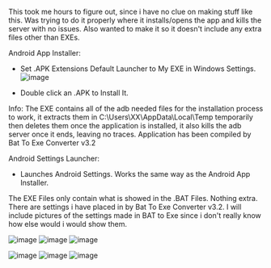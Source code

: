 This took me hours to figure out, since i have no clue on making stuff like this. Was trying to do it properly where it installs/opens the app and kills the server with no issues. Also wanted to make it so it doesn't include any extra files other than EXEs.

Android App Installer:

- Set .APK Extensions Default Launcher to My EXE in Windows Settings.
![image](https://user-images.githubusercontent.com/24441639/138523020-95369989-53b5-43c5-8c04-a7fbcc13f362.png)

- Double click an .APK to Install It.

Info: 
The EXE contains all of the adb needed files for the installation process to work, it extracts them in C:\Users\XX\AppData\Local\Temp temporarily then deletes them once the application is installed, it also kills the adb server once it ends, leaving no traces. Application has been compiled by Bat To Exe Converter v3.2

Android Settings Launcher:

- Launches Android Settings. Works the same way as the Android App Installer.

The EXE Files only contain what is showed in the .BAT Files. Nothing extra. There are settings i have placed in by Bat To Exe Converter v3.2. I will include pictures of the settings made in BAT to Exe since i don't really know how else would i would show them. 

![image](https://user-images.githubusercontent.com/24441639/138524882-2e590ffa-49dd-4b0c-83c7-f31e885d3ddd.png)
![image](https://user-images.githubusercontent.com/24441639/138524897-f48f91e8-8be2-406f-867f-08612276ba3e.png)
![image](https://user-images.githubusercontent.com/24441639/138524906-f227fd3e-b619-48c2-a8e2-76c90f719ff0.png)


![image](https://user-images.githubusercontent.com/24441639/138524820-5065c18c-4d26-4b81-9153-b4aa7c57bc7d.png)
![image](https://user-images.githubusercontent.com/24441639/138524836-684d3a7d-2a2d-48fe-9605-54eaee5d54dd.png)
![image](https://user-images.githubusercontent.com/24441639/138524857-e704046e-4abb-4778-95b2-27459fbca458.png)

